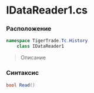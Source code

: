 
# IDataReader1.cs
### Расположение
```csharp
namespace TigerTrade.Tc.History  
    class IDataReader1
```

> Описание

### Синтаксис
```csharp
bool Read()
```
